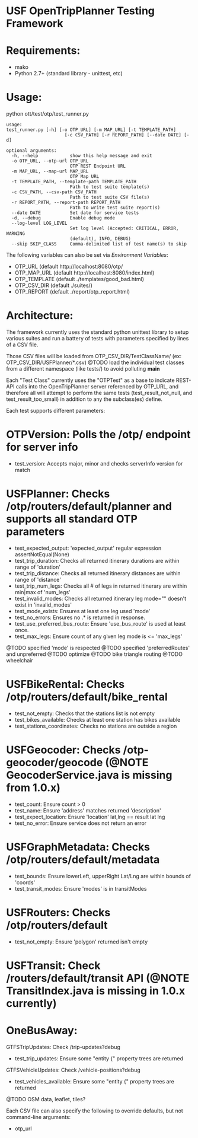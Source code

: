 USF OpenTripPlanner Testing Framework
=====================================

Requirements:
=============
* mako
* Python 2.7+ (standard library - unittest, etc)

Usage:
======
python ott/test/otp/test_runner.py

```
usage: 
test_runner.py [-h] [-o OTP_URL] [-m MAP_URL] [-t TEMPLATE_PATH]
                      [-c CSV_PATH] [-r REPORT_PATH] [--date DATE] [-d]

optional arguments:
  -h, --help            show this help message and exit
  -o OTP_URL, --otp-url OTP_URL
                        OTP REST Endpoint URL
  -m MAP_URL, --map-url MAP_URL
                        OTP Map URL
  -t TEMPLATE_PATH, --template-path TEMPLATE_PATH
                        Path to test suite template(s)
  -c CSV_PATH, --csv-path CSV_PATH
                        Path to test suite CSV file(s)
  -r REPORT_PATH, --report-path REPORT_PATH
                        Path to write test suite report(s)
  --date DATE           Set date for service tests
  -d, --debug           Enable debug mode
  --log-level LOG_LEVEL
                        Set log level (Accepted: CRITICAL, ERROR, WARNING
                        (default), INFO, DEBUG)
  --skip SKIP_CLASS     Comma-delimited list of test name(s) to skip  
```

The following variables can also be set via _Environment Variables_:
* OTP_URL (default http://localhost:8080/otp/
* OTP_MAP_URL (default http://localhost:8080/index.html)
* OTP_TEMPLATE (default ./templates/good_bad.html)
* OTP_CSV_DIR (default ./suites/)
* OTP_REPORT (default ./report/otp_report.html)
	

Architecture:
=============

The framework currently uses the standard python unittest library to setup various suites and run a battery of tests with parameters specified by lines of a CSV file.

Those CSV files will be loaded from OTP_CSV_DIR/TestClassName/ (ex: OTP_CSV_DIR/USFPlanner/*.csv)
@TODO load the individual test classes from a different namespace (like tests/) to avoid polluting __main__

Each "Test Class" currently uses the "OTPTest" as a base to indicate REST-API calls into the OpenTripPlanner server referenced by OTP_URL, and therefore all will attempt to perform the same tests (test_result_not_null, and test_result_too_small) in addition to any the subclass(es) define.

Each test supports different parameters:

OTPVersion: Polls the /otp/ endpoint for server info 
===========
* test_version: Accepts major, minor and checks serverInfo version for match

USFPlanner: Checks /otp/routers/default/planner and supports all standard OTP parameters
===========
* test_expected_output: 'expected_output' regular expression assertNotEqual(None)
* test_trip_duration: Checks all returned itinerary durations are within range of 'duration' 
* test_trip_distance: Checks all returned itinerary distances are within range of 'distance'
* test_trip_num_legs: Checks all # of legs in returned itinerary are within min|max of 'num_legs' 
* test_invalid_modes: Checks all returned itinerary leg mode="" doesn't exist in 'invalid_modes'
* test_mode_exists: Ensures at least one leg used 'mode'
* test_no_errors: Ensures no <error><id>.* is returned in response.
* test_use_preferred_bus_route: Ensure 'use_bus_route' is used at least once.
* test_max_legs: Ensure count of any given leg mode is <= 'max_legs'

@TODO specified 'mode' is respected
@TODO specified 'preferredRoutes' and unpreferred
@TODO optimize
@TODO bike triangle routing
@TODO wheelchair

USFBikeRental: Checks /otp/routers/default/bike_rental
==============
* test_not_empty: Checks that the stations list is not empty
* test_bikes_available: Checks at least one station has bikes available
* test_stations_coordinates: Checks no stations are outside a region 

USFGeocoder: Checks /otp-geocoder/geocode (@NOTE GeocoderService.java is missing from 1.0.x)
============
* test_count: Ensure count > 0
* test_name: Ensure 'address' matches returned 'description'
* test_expect_location: Ensure 'location' lat,lng == result lat lng
* test_no_error: Ensure service does not return an error

USFGraphMetadata: Checks /otp/routers/default/metadata
=================
* test_bounds: Ensure lowerLeft, upperRight Lat/Lng are within bounds of 'coords'
* test_transit_modes: Ensure 'modes' is in transitModes

USFRouters: Checks /otp/routers/default
===========
* test_not_empty: Ensure 'polygon' returned isn't empty

USFTransit: Check /routers/default/transit API (@NOTE TransitIndex.java is missing in 1.0.x currently)
===========


OneBusAway:
===========

GTFSTripUpdates: Check /trip-updates?debug
* test_trip_updates: Ensure some "entity {" property trees are returned

GTFSVehicleUpdates: Check /vehicle-positions?debug
* test_vehicles_available: Ensure some "entity {" property trees are returned

@TODO OSM data, leaflet, tiles?

Each CSV file can also specify the following to override defaults, but not command-line arguments:
* otp_url


